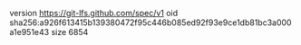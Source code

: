 version https://git-lfs.github.com/spec/v1
oid sha256:a926f613415b139380472f95c446b085ed92f93e9ce1db81bc3a000a1e951e43
size 6854
